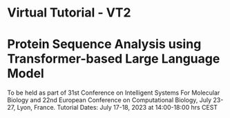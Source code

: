 # Virtual Tutorial - VT2
# Protein Sequence Analysis using Transformer-based Large Language Model 
To be held as part of  31st Conference on Intelligent Systems For Molecular Biology and 22nd European Conference on Computational Biology, July 23-27, Lyon, France. 
Tutorial Dates: July 17-18, 2023 at 14:00-18:00 hrs CEST  
